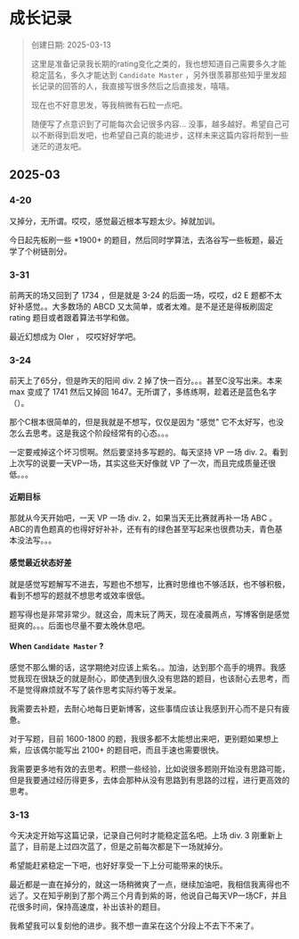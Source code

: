 # 成长记录

> 创建日期: 2025-03-13
>
> 这里是准备记录我长期的rating变化之类的，我也想知道自己需要多久才能稳定蓝名，多久才能达到 `Candidate Master` ，另外很羡慕那些知乎里发超长记录的回答的人，我直接写很多然后之后直接发，嘻嘻。
>
> 现在也不好意思发，等我稍微有石粒一点吧。
>
> 随便写了点意识到了可能每次会记很多内容... 没事，越多越好。希望自己可以不断得到启发吧，也希望自己真的能进步，这样未来这篇内容将帮到一些迷茫的道友吧。

## 2025-03

### 4-20

又掉分，无所谓。哎哎，感觉最近根本写题太少。掉就加训。

今日起先板刷一些 *1900+ 的题目，然后同时学算法，去洛谷写一些板题，最近学了个树链剖分。

### 3-31

前两天的场又回到了 1734 ，但是就是 3-24 的后面一场，哎哎，d2 E 题都不太好补感觉。。大多数场的 ABCD 又太简单，或者太难。是不是还是得板刷固定 rating 题目或者跟着算法书学和做。

最近幻想成为 OIer ， 哎哎好好学吧。

### 3-24

前天上了65分，但是昨天的阳间 div. 2 掉了快一百分。。。甚至C没写出来。本来 max 变成了 1741 然后又掉回 1647。无所谓了，多练练啊，趁着还是蓝色名字（）。

那个C根本很简单的，但是我就是不想写，仅仅是因为 "感觉" 它不太好写，也没怎么去思考。这是我这个阶段经常有的心态。。。

一定要戒掉这个坏习惯啊。然后要坚持多写题的。每天坚持 VP 一场 div. 2。看到上次写的说要一天VP一场，其实这些天好像就 VP 了一次，而且完成质量还很低。。。

#### 近期目标

那就从今天开始吧，一天 VP 一场 div. 2，如果当天无比赛就再补一场 ABC 。ABC的青色题真的也得好好补补，还有有的绿色甚至写起来也很费功夫，青色基本没法写。。。

#### 感觉最近状态好差

就是感觉写题解写不进去，写题也不想写，比赛时思维也不够活跃，也不够积极，看到不想写的题就不想思考或效率很低。

题写得也是非常非常少。就这会，周末玩了两天，现在凌晨两点，写博客倒是感觉挺爽的。。。后面也尽量不要太晚休息吧。

#### When `Candidate Master` ?

感觉不那么懒的话，这学期绝对应该上紫名。。加油，达到那个高手的境界。我感觉我现在很缺乏的就是耐心，即使遇到很久没有思路的题目，也该耐心去思考，而不是觉得麻烦就不写了装作思考实际约等于发呆。

我需要去补题，去耐心地每日更新博客，这些事情应该让我感到开心而不是只有疲惫。

对于写题，目前 1600-1800 的题，我很多都不太能想出来吧，更别题如果想上紫，应该偶尔能写出 2100+ 的题目吧，而且手速也需要很快。

我需要更多地有效的去思考。积攒一些经验，比如说很多题刚开始没有思路可能，但是我要通过经历得更多，去体会那种从没有思路到有思路的过程，进行更高效的思考。

### 3-13

今天决定开始写这篇记录，记录自己何时才能稳定蓝名吧。上场 div. 3 刚重新上蓝了，目前是上过四次蓝了，但是之前每次都是下一场就掉分。

希望能赶紧稳定一下吧，也好好享受一下上分可能带来的快乐。

最近都是一直在掉分的，就这一场稍微爽了一点，继续加油吧，我相信我离得也不远了。又在知乎刷到了那个两三个月青到紫的哥，他说自己每天VP一场CF，并且花很多时间，保持高速度，补出该补的题目。

我希望我可以复刻他的进步。我不想一直呆在这个分段上不去下不来了。
